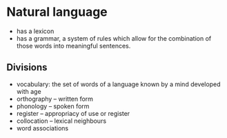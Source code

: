 # Natural language

- has a lexicon
- has a grammar, a system of rules which allow for the combination of those words into meaningful sentences.

## Divisions

- vocabulary: the set of words of a language known by a mind developed with age
- orthography – written form
- phonology – spoken form
- register – appropriacy of use or register
- collocation – lexical neighbours
- word associations
